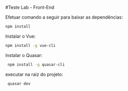#Teste Lab - Front-End

Efetuar comando a seguir para baixar as dependências:
```bash
npm install 
```

Instalar o Vue:
```bash
npm install -g vue-cli
```
Instalar o Quasar:
```bash
 npm install -g quasar-cli 
```

executar na raiz do projeto:
```bash
 quasar dev
```




